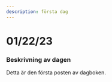 ```yaml
---
description: första dag
---
```


# 01/22/23

### Beskrivning av dagen

Detta är den första posten av dagboken.&#x20;
